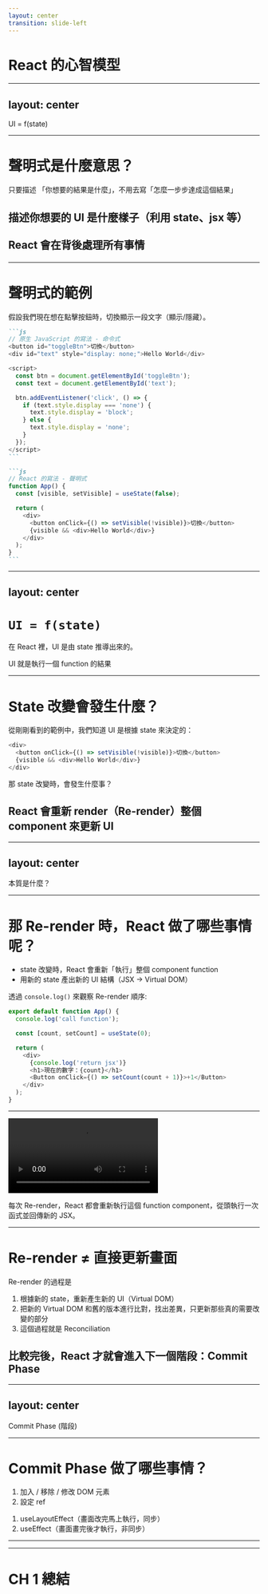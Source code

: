 ```yaml
---
layout: center
transition: slide-left
---
```


# React 的心智模型

---
layout: center
---

<CenterTitle number="1" subtitle="React 核心觀念">
  <span class="font-mono">UI = f(state)</span>
</CenterTitle>

<!--
相信你們在學 React 的過程中，可能會聽過這句話

React 是聲明式（declarative）框架

聲明式是什麼意思？
-->

---

# 聲明式是什麼意思？

<v-clicks>

只要描述 <span v-mark="{ color: 'var(--secondary)', at: 1 }">「你想要的結果是什麼」，不用去寫「怎麼一步步達成這個結果」</span>

<h2>

描述你想要的 UI 是什麼樣子（利用 state、jsx 等）
<br/>
<br/>
React 會在背後處理所有事情

</h2>
</v-clicks>

<!--
他的意思是我們只要描述「你想要的結果是什麼」，不用去寫「怎麼一步步達成這個結果」。

而在 React 裡的意思就是
你只需要描述你想要的 UI 是什麼樣子（利用 state、jsx 等）， React 會在背後處理所有事情

我們來看個具體的例子
-->

---

# 聲明式的範例

假設我們現在想在點擊按鈕時，切換顯示一段文字（顯示/隱藏）。

````md magic-move
```js
// 原生 JavaScript 的寫法 - 命令式
<button id="toggleBtn">切換</button>
<div id="text" style="display: none;">Hello World</div>

<script>
  const btn = document.getElementById('toggleBtn');
  const text = document.getElementById('text');

  btn.addEventListener('click', () => {
    if (text.style.display === 'none') {
      text.style.display = 'block';
    } else {
      text.style.display = 'none';
    }
  });
</script>
```

```js
// React 的寫法 - 聲明式
function App() {
  const [visible, setVisible] = useState(false);

  return (
    <div>
      <button onClick={() => setVisible(!visible)}>切換</button>
      {visible && <div>Hello World</div>}
    </div>
  );
}
```
````

<!--
假設我們現在想在點擊按鈕時，切換顯示一段文字（顯示/隱藏）。

在原生的 JS 中，我們需要一步一步告訴程式該怎麼做：

1. 先抓取 DOM。
2. 然後加監聽器。
3. 控制 display 的邏輯

這就是命令式 —— 我們要把「怎麼做」全寫出來了。如果你有寫過稍微大型的原生 JS 專案，你就可以很清楚感受到這是一件非常麻煩的事情，也不容易去維護，因為我們要寫出所有的邏輯。


而在 React 你只要描述「根據狀態，UI 要長什麼樣」：

1. 定義狀態 visible。
2. UI 是依據 visible 值來決定要不要顯示 <div>Hello World</div>。
3. 我們不用處理 DOM，也不用設定 display，不管元素要不要出現 —— React 會幫你根據 state 來做。

這就是 UI = f(state) 的意思。
-->

---
layout: center
---

# `UI = f(state)`

<v-clicks>

在 React 裡，UI 是由 state 推導出來的。

UI 就是執行一個 function 的結果

</v-clicks>

<!--
從上面的範例，我們可以感受到
在 React 裡，UI 是由 state 推導出來的。

也就是標題的公式

換句話說，UI 就是執行一個 function 的結果
而結果會因為 state 的改變而有所不同

很多 React 新手，因為沒有理解這個概念，所以會覺得 React 很難。

包括我一開始也是，但對 React 重要的是資料，以及資料該怎麼顯示

知道這一點後，整個開發後想法就會變得清晰。useState、useEffect 也不再是死背，而是為了處理資料變化的具體工具。
-->

---

# State 改變會發生什麼？

從剛剛看到的範例中，我們知道 UI 是根據 state 來決定的：

```js {3}
<div>
  <button onClick={() => setVisible(!visible)}>切換</button>
  {visible && <div>Hello World</div>}
</div>
```

<v-clicks>

那 state 改變時，會發生什麼事？

## React 會重新 render（Re-render）整個 component 來更新 UI

</v-clicks>

<!--
從剛剛看到的範例中，UI 是根據 state 來決定的：

{visible && <div>Hello World</div>} 

這代表什麼？只要 state 改變，UI 就應該跟著改變。

那問題來了：

React 是怎麼知道我們改了 state？又是怎麼讓 UI 更新的？

答案就是“React 會重新 render（Re-render）整個 component。

Re-render 也是今天工作坊的一大主題，我們會在後面更詳細的介紹。
-->

---
layout: center
---

<CenterTitle number="2" subtitle="React Re-render 的">
本質是什麼？
</CenterTitle>

<!--
延續前面的主題，我們知道當 state 改變時，React 會重新渲染（Re-render）整個 component，以產生對應的新 UI。
-->

---

# 那 Re-render 時，React 做了哪些事情呢？

- state 改變時，React 會重新「執行」整個 component function
- 用新的 state 產出新的 UI 結構（JSX → Virtual DOM）

透過 `console.log()` 來觀察 Re-render 順序:

```js
export default function App() {
  console.log('call function');

  const [count, setCount] = useState(0);

  return (
    <div>
      {console.log('return jsx')}
      <h1>現在的數字：{count}</h1>
      <Button onClick={() => setCount(count + 1)}>+1</Button>
    </div>
  );
}
```

<!--
其實 Re-render 非常單純，他會重新執行整個 component function，並用新的 state 來產出新的畫面結果

其實 Re-render 的動作很單純：它會重新執行整個 component function，並根據最新的 state 來產生新的畫面結構（Virtual DOM）。

我們可以透過 console.log() 來實際觀察到 re-render 時的順序
-->

---

<Video>
<source src="/ch-1/1-2/0.mp4" type="video/mp4" />
</Video>

每次 Re-render，React 都會重新執行這個 function component，從頭執行一次函式並回傳新的 JSX。

<!--
每次當我們按下按鈕、改變 state，就會在 console 中依序看到：

call function  
return jsx

這代表：每次 Re-render，React 都會重新執行這個 function component
從頭執行一次函式並回傳新的 JSX。
-->

---

# Re-render ≠ 直接更新畫面

<div>

<v-click>

Re-render 的過程是

</v-click>

<v-clicks>

1. 根據新的 state，重新產生新的 UI（Virtual DOM）
2. 把新的 Virtual DOM 和舊的版本進行比對，找出差異，只更新那些真的需要改變的部分
3. 這個過程就是 <span v-mark="{ color: 'var(--secondary)', at: 4 }">Reconciliation</span>

</v-clicks>

<v-click>

## 比較完後，React 才就會進入下一個階段：**Commit Phase**

</v-click>

</div>

<!--
但這邊有一個很重要的觀念要補充：

Re-render 並不等於「直接更新畫面」。

Re-render 的本質只是「根據新的 state，重新產生新的 UI 描述（Virtual DOM）」。

接著，React 會把這個新的 Virtual DOM 和舊的版本進行比對，找出差異，只更新那些真的需要改變的部分。

這個比對過程就是很有名的 Reconciliation，中文翻譯叫調和，我們會在後面的章節再深入討論，這裡先有個概念即可。

當 Re-render 完組件後，React 就會執行下個階段 Commit Phase
-->

---
layout: center
---

<CenterTitle number="3" subtitle="Re-render 之後">
Commit Phase (階段)
</CenterTitle>

<!--
當 React 完成 Re-render，產出新的 Virtual DOM 後，接下來就會進入 Commit Phase，這時 React 才會真正去「d更新畫面」和執行副作用。
-->

---

# Commit Phase 做了哪些事情？

<VCenter>

<HStack class="max-w-2xl mx-auto">

<v-clicks>

<Card headerNumber="1">
<template #header>
更新 DOM
</template>

1.  加入 / 移除 / 修改 DOM 元素
2.  設定 ref

</Card>

<Card headerNumber="2">
  <template #header>
  執行副作用
  </template>

1. useLayoutEffect（畫面改完馬上執行，同步）
2. useEffect（畫面畫完後才執行，非同步）

</Card>

</v-clicks>

</HStack>

</VCenter>

<!--
commit phase 的底層實現非常複雜，其實我們也沒必要真的去看懂 React 的原始程式碼

但我們最少要知道在 commit phase 做了這些事情

1. 更新真實 DOM
  加入 / 移除 / 修改 DOM 元素
  設定 ref

2. 執行副作用
   useLayoutEffect（畫面改完馬上執行，同步）
   useEffect（畫面畫完後才執行，非同步）
-->

---


---

# CH 1 總結
